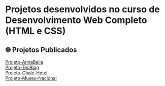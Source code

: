 # Projetos desenvolvidos no curso de Desenvolvimento Web Completo (HTML e CSS)

## 🌐 Projetos Publicados

[ Projeto-AnnaBella](https://vitordof.github.io/Projetos-HTML-e-CSS/Projeto-AnnaBella/)
<br>
[ Projeto-TecBlog](https://vitordof.github.io/Projetos-HTML-e-CSS/Projeto-TecBlog/)
<br>
[ Projeto-Chale-Hotel](https://vitordof.github.io/Projetos-HTML-e-CSS/Projeto-Chale-Hotel/)
<br>
[ Projeto-Museu-Nacional](https://vitordof.github.io/Projetos-HTML-e-CSS/Projeto-MuseuNacional/)
